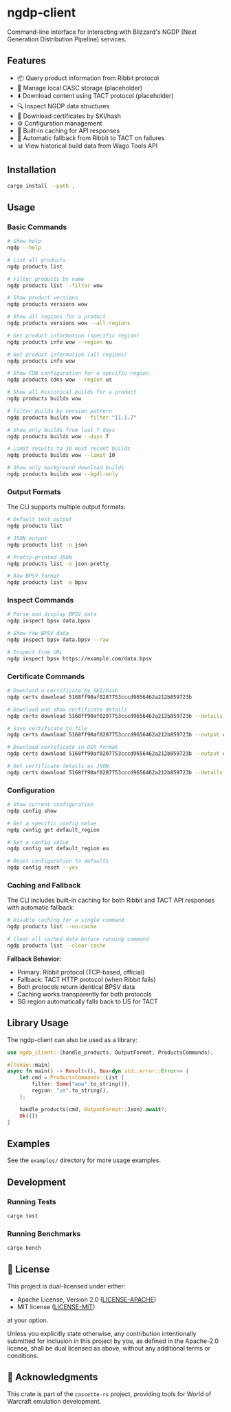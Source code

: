 # ngdp-client

Command-line interface for interacting with Blizzard's NGDP (Next Generation
Distribution Pipeline) services.

## Features

- 📦 Query product information from Ribbit protocol
- 📂 Manage local CASC storage (placeholder)
- ⬇️ Download content using TACT protocol (placeholder)
- 🔍 Inspect NGDP data structures
- 🔐 Download certificates by SKI/hash
- ⚙️ Configuration management
- 💾 Built-in caching for API responses
- 🔄 Automatic fallback from Ribbit to TACT on failures
- 📊 View historical build data from Wago Tools API

## Installation

```bash
cargo install --path .
```

## Usage

### Basic Commands

```bash
# Show help
ngdp --help

# List all products
ngdp products list

# Filter products by name
ngdp products list --filter wow

# Show product versions
ngdp products versions wow

# Show all regions for a product
ngdp products versions wow --all-regions

# Get product information (specific region)
ngdp products info wow --region eu

# Get product information (all regions)
ngdp products info wow

# Show CDN configuration for a specific region
ngdp products cdns wow --region us

# Show all historical builds for a product
ngdp products builds wow

# Filter builds by version pattern
ngdp products builds wow --filter "11.1.7"

# Show only builds from last 7 days
ngdp products builds wow --days 7

# Limit results to 10 most recent builds
ngdp products builds wow --limit 10

# Show only background download builds
ngdp products builds wow --bgdl-only
```

### Output Formats

The CLI supports multiple output formats:

```bash
# Default text output
ngdp products list

# JSON output
ngdp products list -o json

# Pretty-printed JSON
ngdp products list -o json-pretty

# Raw BPSV format
ngdp products list -o bpsv
```

### Inspect Commands

```bash
# Parse and display BPSV data
ngdp inspect bpsv data.bpsv

# Show raw BPSV data
ngdp inspect bpsv data.bpsv --raw

# Inspect from URL
ngdp inspect bpsv https://example.com/data.bpsv
```

### Certificate Commands

```bash
# Download a certificate by SKI/hash
ngdp certs download 5168ff90af0207753cccd9656462a212b859723b

# Download and show certificate details
ngdp certs download 5168ff90af0207753cccd9656462a212b859723b --details

# Save certificate to file
ngdp certs download 5168ff90af0207753cccd9656462a212b859723b --output cert.pem

# Download certificate in DER format
ngdp certs download 5168ff90af0207753cccd9656462a212b859723b --output cert.der --cert-format der

# Get certificate details as JSON
ngdp certs download 5168ff90af0207753cccd9656462a212b859723b --details -o json
```

### Configuration

```bash
# Show current configuration
ngdp config show

# Get a specific config value
ngdp config get default_region

# Set a config value
ngdp config set default_region eu

# Reset configuration to defaults
ngdp config reset --yes
```

### Caching and Fallback

The CLI includes built-in caching for both Ribbit and TACT API responses with automatic fallback:

```bash
# Disable caching for a single command
ngdp products list --no-cache

# Clear all cached data before running command
ngdp products list --clear-cache
```

**Fallback Behavior:**

- Primary: Ribbit protocol (TCP-based, official)
- Fallback: TACT HTTP protocol (when Ribbit fails)
- Both protocols return identical BPSV data
- Caching works transparently for both protocols
- SG region automatically falls back to US for TACT

## Library Usage

The ngdp-client can also be used as a library:

```rust
use ngdp_client::{handle_products, OutputFormat, ProductsCommands};

#[tokio::main]
async fn main() -> Result<(), Box<dyn std::error::Error>> {
    let cmd = ProductsCommands::List {
        filter: Some("wow".to_string()),
        region: "us".to_string(),
    };

    handle_products(cmd, OutputFormat::Json).await?;
    Ok(())
}
```

## Examples

See the `examples/` directory for more usage examples.

## Development

### Running Tests

```bash
cargo test
```

### Running Benchmarks

```bash
cargo bench
```

## 📄 License

This project is dual-licensed under either:

- Apache License, Version 2.0 ([LICENSE-APACHE](LICENSE-APACHE))
- MIT license ([LICENSE-MIT](LICENSE-MIT))

at your option.

Unless you explicitly state otherwise, any contribution intentionally submitted
for inclusion in this project by you, as defined in the Apache-2.0 license, shall
be dual licensed as above, without any additional terms or conditions.

## 🫶 Acknowledgments

This crate is part of the `cascette-rs` project, providing tools for World of Warcraft
emulation development.
